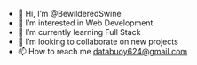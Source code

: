 - 👋 Hi, I’m @BewilderedSwine
- 👀 I’m interested in Web Development
- 🌱 I’m currently learning Full Stack
- 💞️ I’m looking to collaborate on new projects
- 📫 How to reach me databuoy624@gmail.com
  
  

<!---
BewilderedSwine/BewilderedSwine is a ✨ special ✨ repository because its `README.md` (this file) appears on your GitHub profile.
You can click the Preview link to take a look at your changes.
--->
